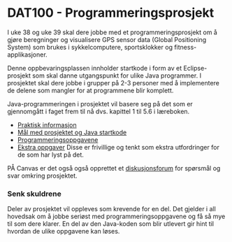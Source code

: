 # DAT100 - Programmeringsprosjekt

I uke 38 og uke 39 skal dere jobbe med et programmeringsprosjekt om å gjøre beregninger og visualisere GPS sensor data (Global Positioning System) som brukes i sykkelcomputere, sportsklokker og fitness-applikasjoner.

Denne oppbevaringsplassen innholder startkode i form av et Eclipse-prosjekt som skal danne utgangspunkt for ulike Java programmer. I prosjektet skal dere jobbe i grupper på 2-3 personer med å implementere de delene som mangler for at programmene blir komplett.

Java-programmeringen i prosjektet vil basere seg på det som er gjennomgått i faget frem til nå dvs. kapittel 1 til 5.6 i læreboken.

- [Praktisk informasjon](https://github.com/dat100hib/dat100-prosjekt/blob/master/docs/praktiskinfo.md) 
- [Mål med prosjektet og Java startkode](https://github.com/dat100hib/dat100-prosjekt/blob/master/docs/introduksjon.md)
- [Programmeringsoppgavene](https://github.com/dat100hib/dat100-prosjekt/blob/master/docs/oppgaver.md)
- [Ekstra oppgaver](https://github.com/dat100hib/dat100-prosjekt/blob/master/docs/ekstraoppgaver.md) Disse er frivillige og tenkt som ekstra utfordringer for de som har lyst på det.

PÅ Canvas er det også også opprettet et [diskusjonsforum](https://hvl.instructure.com/courses/3029/discussion_topics/10142) for spørsmål og svar omkring prosjektet.

### Senk skuldrene

Deler av prosjektet vil oppleves som krevende for en del. Det gjelder i all hovedsak om å jobbe seriøst med programmeringsoppgavene og få så mye til som dere klarer. En del av den Java-koden som blir utlevert gir hint til hvordan de ulike oppgavene kan løses.


